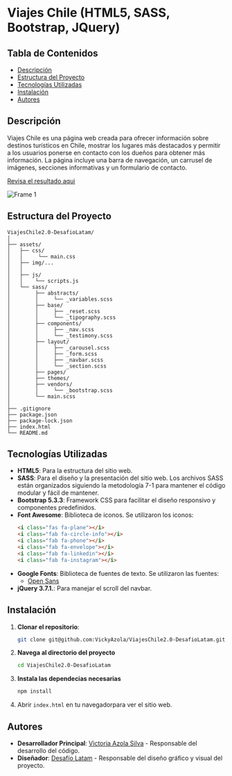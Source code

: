 # Viajes Chile (HTML5, SASS, Bootstrap, JQuery)

## Tabla de Contenidos

- [Descripción](#descripción)
- [Estructura del Proyecto](#estructura-del-proyecto)
- [Tecnologías Utilizadas](#tecnologías-utilizadas)
- [Instalación](#instalación)
- [Autores](#autores)

## Descripción

Viajes Chile es una página web creada para ofrecer información sobre destinos turísticos en Chile, 
mostrar los lugares más destacados y permitir a los usuarios ponerse en contacto con los dueños 
para obtener más información. La página incluye una barra de navegación, un carrusel de imágenes, 
secciones informativas y un formulario de contacto.

[Revisa el resultado aqui](https://vickyazola.github.io/ViajesChile2.0-DesafioLatam/)

![Frame 1](https://github.com/user-attachments/assets/5a90d721-940d-4713-aae6-f717e7ee3f33)


## Estructura del Proyecto

```plaintext
ViajesChile2.0-DesafioLatam/
│
├── assets/
│   ├── css/
│   │     └── main.css
│   ├── img/...
│   │     
│   ├── js/
│   │    └── scripts.js
│   └── sass/
│        ├── abstracts/
│        │     └── _variables.scss
│        ├── base/
│        │     ├── _reset.scss
│        │     └── _tipography.scss
│        ├── components/
│        │     ├── _nav.scss
│        │     └── _testimony.scss
│        ├── layout/
│        │     ├── _carousel.scss
│        │     ├── _form.scss
│        │     ├── _navbar.scss
│        │     └── _section.scss
│        ├── pages/
│        ├── themes/
│        ├── vendors/
│        │     └── _bootstrap.scss
│        └── main.scss
│
├── .gitignore
├── package.json
├── package-lock.json
├── index.html
└── README.md
```

## Tecnologías Utilizadas

- **HTML5**: Para la estructura del sitio web.
- **SASS**: Para el diseño y la presentación del sitio web. Los archivos SASS están organizados siguiendo la metodología 7-1 para mantener el código modular y fácil de mantener.
- **Bootstrap 5.3.3**: Framework CSS para facilitar el diseño responsivo y componentes predefinidos.
- **Font Awesome**: Biblioteca de iconos. Se utilizaron los iconos:
    ```html
    <i class="fas fa-plane"></i>
    <i class="fab fa-circle-info"></i>
    <i class="fab fa-phone"></i>
    <i class="fab fa-envelope"></i>
    <i class="fab fa-linkedin"></i>
    <i class="fab fa-instagram"></i>
 
    ```
- **Google Fonts**: Biblioteca de fuentes de texto. Se utilizaron las fuentes:
  - [Open Sans](https://fonts.google.com/specimen/Open+Sans?query=open+sans)
- **jQuery 3.7.1.**: Para manejar el scroll del navbar.


## Instalación

1. **Clonar el repositorio**:
    ```bash
    git clone git@github.com:VickyAzola/ViajesChile2.0-DesafioLatam.git
    ```
2. **Navega al directorio del proyecto**
    ```bash
    cd ViajesChile2.0-DesafioLatam
    ```
3. **Instala las dependecias necesarias**
    ```bash
    npm install
    ```
4. Abrir `index.html` en tu navegadorpara ver el sitio web.


## Autores

- **Desarrollador Principal**: [Victoria Azola Silva](https://github.com/VickyAzola) - Responsable del desarrollo del código.
- **Diseñador**: [Desafío Latam](https://desafiolatam.com/admision/?utm_term=desafio%20latam&utm_campaign=Brand&utm_source=adwords&utm_medium=ppc&hsa_acc=1239562006&hsa_cam=16998643182&hsa_grp=136655824715&hsa_ad=596057942540&hsa_src=g&hsa_tgt=kwd-340546658839&hsa_kw=desafio%20latam&hsa_mt=b&hsa_net=adwords&hsa_ver=3&gad_source=1&gclid=CjwKCAjwvvmzBhA2EiwAtHVrbzEJGJPqUuTuFDuNIFtSh4eKqGXcLXmCO9u12vwlU553fGXV93Q5zxoCGmEQAvD_BwE) - Responsable del diseño gráfico y visual del proyecto.
